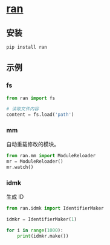 # [ran](https://github.com/chenshenchao/ran)

## 安装

```bash
pip install ran
```

## 示例

### fs

```python
from ran import fs

# 读取文件内容
content = fs.load('path')
```

### mm

自动重载修改的模块。

```python
from ran.mm import ModuleReloader
mr = ModuleReloader()
mr.watch()
```

### idmk

生成 ID

```python
from ran.idmk import IdentifierMaker

idmkr = IdentifierMaker(1)

for i in range(1000):
    print(idmkr.make())
```
